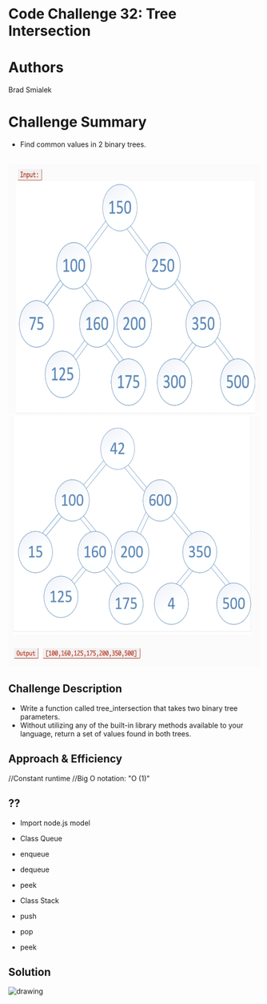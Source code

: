 # Code Challenge 32: Tree Intersection

# Authors
Brad Smialek

# Challenge Summary
* Find common values in 2 binary trees.

<br>
<img src="./assets/intersectionone.png" alt="drawing" width="800" height="500"/>
<br>
<img src="./assets/intersectiontwo.png" alt="drawing" width="800" height="500"/>

## Challenge Description
* Write a function called tree_intersection that takes two binary tree parameters.
* Without utilizing any of the built-in library methods available to your language, return a set of values found in both trees.


## Approach & Efficiency

//Constant runtime 
//Big O notation: "O (1)"


## ??
* Import node.js model
* Class Queue
 * enqueue
 * dequeue
 * peek

* Class Stack
 * push
 * pop
 * peek


## Solution
<img src="./assets/" alt="drawing" width="500" height="500"/>